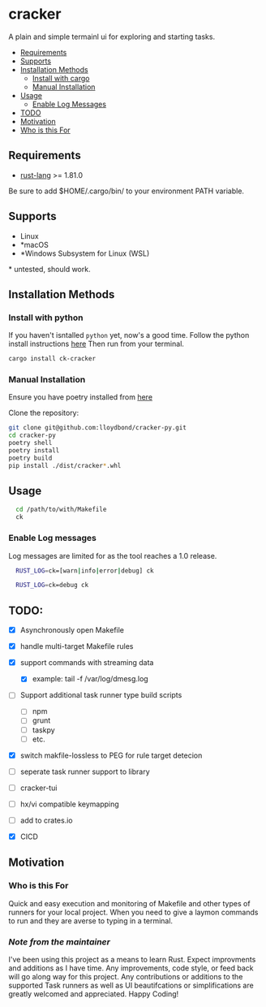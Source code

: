 # cracker
A plain and simple termainl ui for exploring and starting tasks.

- [Requirements](#requirements)
- [Supports](#supports)
- [Installation Methods](#installation-methods)
  - [Install with cargo](#install-with-cargo)
  - [Manual Installation](#manual-installation)
- [Usage](#usage)
  - [Enable Log Messages](#enable-log-messages)
- [TODO](#todo)
- [Motivation](#motivation)
- [Who is this For](#who-is-this-for)

## Requirements

* [rust-lang](https://www.rust-lang.org/) >= 1.81.0

Be sure to add $HOME/.cargo/bin/ to your environment PATH variable.
## Supports

-   Linux
-  *macOS
-  *Windows Subsystem for Linux (WSL)

\* untested, should work.
## Installation Methods
### Install with python
If you haven't isntalled `python` yet, now's a good time.
Follow the python install instructions [here](https://www.python.org/downloads/)
Then run from your terminal.
```bash
cargo install ck-cracker
```

### Manual Installation
Ensure you have poetry installed from [here](https://python-poetry.org/docs/#installation)

Clone the repository:

```bash
git clone git@github.com:lloydbond/cracker-py.git
cd cracker-py
poetry shell
poetry install
poetry build
pip install ./dist/cracker*.whl


```

## Usage

```bash
  cd /path/to/with/Makefile
  ck
```

### Enable Log messages
Log messages are limited for as the tool reaches a 1.0 release.
```bash
  RUST_LOG=ck=[warn|info|error|debug] ck

  RUST_LOG=ck=debug ck
```
## TODO:
- [x] Asynchronously open Makefile
- [x] handle multi-target Makefile rules
- [x] support commands with streaming data
  - [x] example: tail -f /var/log/dmesg.log
- [ ] Support additional task runner type build scripts
  - [ ] npm
  - [ ] grunt
  - [ ] taskpy
  - [ ] etc.
- [x] switch makfile-lossless to PEG for rule target detecion
- [ ] seperate task runner support to library
- [ ] cracker-tui
- [ ] hx/vi compatible keymapping
- [ ] add to crates.io
- [x] CICD


## Motivation

### Who is this For
Quick and easy execution and monitoring of Makefile and other types of runners for your local project.
When you need to give a laymon commands to run and they are averse to typing in a terminal.

### ***Note from the maintainer***

I've been using this project as a means to learn Rust. Expect improvments and additions as I have time. Any improvements, code style, or feed back will go along way for
this project. Any contributions or additions to the supported Task runners as well as UI beautifcations or simplifications
are greatly welcomed and appreciated. Happy Coding!

